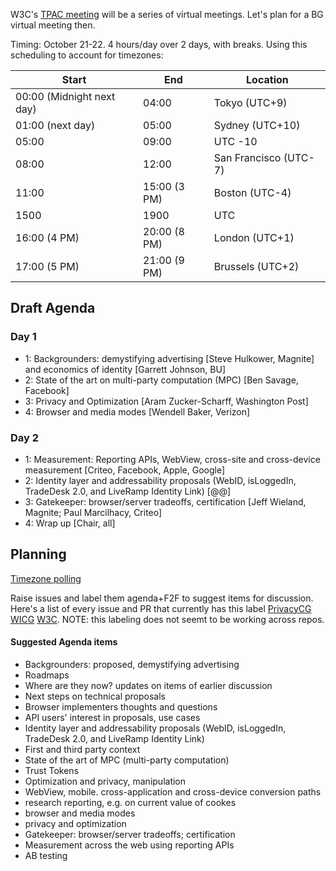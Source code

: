 W3C's [TPAC meeting](https://www.w3.org/2020/10/TPAC/) will be a series of virtual meetings. Let's plan for a BG virtual meeting then. 

Timing: October 21-22. 4 hours/day over 2 days, with breaks. Using this scheduling to account for timezones: 

| Start  | End | Location |
| ------ | --- | -------- |
| 00:00 (Midnight next day) | 04:00 | Tokyo (UTC+9) |
| 01:00 (next day) | 05:00 | Sydney (UTC+10)|
| 05:00 | 09:00 | UTC -10 |
| 08:00 | 12:00 | San Francisco (UTC-7)|
| 11:00 | 15:00 (3 PM) | Boston (UTC-4)|
| 1500 | 1900 | UTC |
| 16:00 (4 PM) | 20:00 (8 PM) | London (UTC+1)|
| 17:00 (5 PM) | 21:00 (9 PM) | Brussels (UTC+2) |



## Draft Agenda
### Day 1
* 1: Backgrounders: demystifying advertising [Steve Hulkower, Magnite] and economics of identity [Garrett Johnson, BU]
* 2: State of the art on multi-party computation (MPC) [Ben Savage, Facebook]
* 3: Privacy and Optimization [Aram Zucker-Scharff, Washington Post]
* 4: Browser and media modes [Wendell Baker, Verizon]

### Day 2
* 1: Measurement: Reporting APIs, WebView, cross-site and cross-device measurement [Criteo, Facebook, Apple, Google]
* 2: Identity layer and addressability proposals (WebID, isLoggedIn, TradeDesk 2.0, and LiveRamp Identity Link) [@@]
* 3: Gatekeeper: browser/server tradeoffs, certification [Jeff Wieland, Magnite; Paul Marcilhacy, Criteo]
* 4: Wrap up [Chair, all]


## Planning

[Timezone polling](https://www.w3.org/2002/09/wbs/103226/iwabgf2f/results)

Raise issues and label them agenda+F2F to suggest items for discussion. Here's a list of every issue and PR that currently has this label [PrivacyCG](https://github.com/search?q=org%3Aprivacycg+label%3Aagenda%2BF2F) [WICG](https://github.com/search?q=org%3Awicg+label%3Aagenda%2BF2F) [W3C](https://github.com/search?q=org%3Aw3c+label%3Aagenda%2BF2F). NOTE: this labeling does not seemt to be working across repos. 

#### Suggested Agenda items
* Backgrounders: proposed, demystifying advertising
* Roadmaps
* Where are they now? updates on items of earlier discussion
* Next steps on technical proposals
* Browser implementers thoughts and questions
* API users' interest in proposals, use cases
* Identity layer and addressability proposals (WebID, isLoggedIn, TradeDesk 2.0, and LiveRamp Identity Link)
* First and third party context
* State of the art of MPC (multi-party computation)
* Trust Tokens
* Optimization and privacy, manipulation
* WebView, mobile. cross-application and cross-device conversion paths
* research reporting, e.g. on current value of cookes
* browser and media modes
* privacy and optimization
* Gatekeeper: browser/server tradeoffs; certification
* Measurement across the web using reporting APIs
* AB testing
